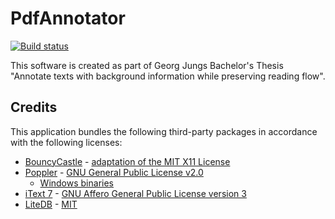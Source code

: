 # PdfAnnotator

[![Build status](https://ci.appveyor.com/api/projects/status/mxbveif9plgshai0/branch/master?svg=true)](https://ci.appveyor.com/project/georg-jung/pdfannotator/branch/master)

This software is created as part of Georg Jungs Bachelor's Thesis "Annotate texts with background information while preserving reading flow".


## Credits

This application bundles the following third-party packages in accordance
with the following licenses:

* [BouncyCastle](http://www.bouncycastle.org/csharp/index.html) - [adaptation of the MIT X11 License](http://www.bouncycastle.org/csharp/licence.html)
* [Poppler](https://poppler.freedesktop.org/) - [GNU General Public License v2.0](https://www.gnu.org/licenses/old-licenses/gpl-2.0.txt)
  * [Windows binaries](https://blog.alivate.com.au/poppler-windows/)
* [iText 7](https://itextpdf.com/en/products/itext-7) - [GNU Affero General Public License version 3](https://www.gnu.org/licenses/agpl-3.0.txt)
* [LiteDB](https://www.litedb.org/) - [MIT](https://github.com/mbdavid/LiteDB/blob/master/LICENSE)